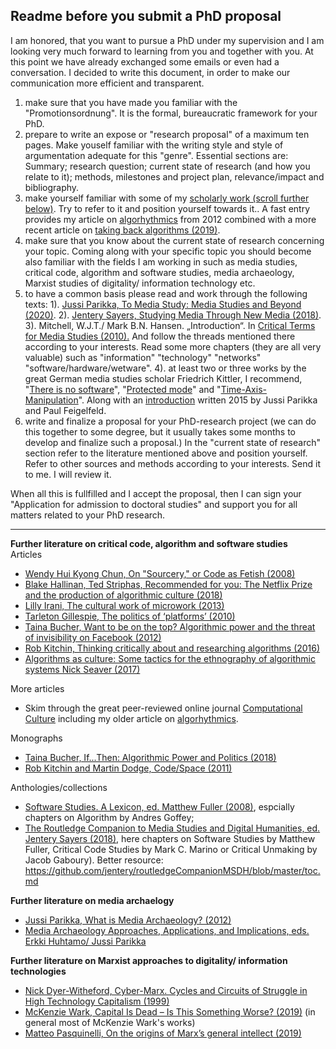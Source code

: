 ## Readme before you submit a PhD proposal

I am honored, that you want to pursue a PhD under my supervision and I am looking very much forward to learning from you and together with you. At this point we have already exchanged some emails or even had a conversation. I decided to write this document, in order to make our communication more efficient and transparent. 

1. make sure that you have made you familiar with the "Promotionsordnung". It is the formal, bureaucratic framework for your PhD. 
2. prepare to write an expose or "research proposal" of a maximum ten pages. Make youself familiar with the writing style and style of argumentation adequate for this "genre". Essential sections are: Summary; research question; current state of research (and how you relate to it); methods, milestones and project plan, relevance/impact and bibliography.   
3. make yourself familiar with some of my [scholarly work (scroll further below)](https://orcid.org/0000-0002-7922-735X). Try to refer to it and position yourself towards it.. A fast entry provides my article on [algorhythmics](http://computationalculture.net/algorhythmics-understanding-micro-temporality-in-computational-cultures/) from 2012 combined with a more recent article on [taking back algorithms (2019)](http://journalcontent.mediatheoryjournal.org/index.php/mt/article/view/89/79).   
4. make sure that you know about the current state of research concerning your topic. Coming along with your specific topic you should become also familiar with the fields I am working in such as media studies, critical code, algorithm and software studies, media archaeology, Marxist studies of digitality/ information technology etc. 
5. to have a common basis please read and work through the following texts: 1). [Jussi Parikka, To Media Study: Media Studies and Beyond (2020)](https://mast-nemla.org/wp-content/uploads/2020/04/MAST_Vol1_No1.pdf). 2). [Jentery Sayers, Studying Media Through New Media (2018)](https://hcommons.org/deposits/objects/hc:19696/datastreams/CONTENT/content). 3). Mitchell, W.J.T./ Mark B.N. Hansen. „Introduction“. In [Critical Terms for Media Studies (2010).](https://www.bibliovault.org/BV.landing.epl?ISBN=9780226532554) And follow the threads mentioned there according to your interests. Read some more chapters (they are all very valuable) such as "information" "technology" "networks" "software/hardware/wetware". 4). at least two or three works by the great German media studies scholar Friedrich Kittler, I recommend, "[There is no software](http://raley.english.ucsb.edu/wp-content/Engl800/Kittler-nosoftware.pdf)", "[Protected mode](https://monoskop.org/images/1/1f/Kittler_Friedrich_1997_Protected_Mode.pdf)" and "[Time-Axis-Manipulation](https://doi.org/10.1215/17432197-3755144)". Along with an [introduction](https://journals.sagepub.com/doi/pdf/10.1177/0263276414567836) written 2015 by Jussi Parikka and Paul Feigelfeld. 
6. write and finalize a proposal for your PhD-research project (we can do this together to some degree, but it usually takes some months to develop and finalize such a proposal.) In the "current state of research" section refer to the literature mentioned above and position yourself. Refer to other sources and methods according to your interests. Send it to me. I will review it. 

When all this is fullfilled and I accept the proposal, then I can sign your "Application for admission to doctoral studies" and support you for all matters related to your PhD research. 


* * *
**Further literature on critical code, algorithm and software studies**\
Articles 
- [Wendy Hui Kyong Chun, On "Sourcery," or Code as Fetish (2008)](https://repository.library.brown.edu/studio/item/bdr:405433/PDF/)
- [Blake Hallinan, Ted Striphas, Recommended for you: The Netflix Prize and the production of algorithmic culture
(2018)](https://doi.org/10.1177/1461444814538646)
- [Lilly Irani, The cultural work of microwork (2013)](https://doi.org/10.1177/1461444813511926)
- [Tarleton Gillespie, The politics of ‘platforms’ (2010)](https://doi.org/10.1177/1461444809342738)
- [Taina Bucher, Want to be on the top? Algorithmic power and the threat of invisibility on Facebook (2012)](https://doi.org/10.1177/1461444812440159)
- [Rob Kitchin, Thinking critically about and researching algorithms (2016)](https://doi.org/10.1080/1369118X.2016.1154087) 
- [Algorithms as culture: Some tactics for the ethnography of algorithmic systems
Nick Seaver (2017)](https://doi.org/10.1177/2053951717738104)

More articles
- Skim through the great peer-reviewed online journal [Computational Culture](http://computationalculture.net/) including my older article on [algorhythmics](http://computationalculture.net/algorhythmics-understanding-micro-temporality-in-computational-cultures/).  

Monographs
- [Taina Bucher, If...Then: Algorithmic Power and Politics (2018)](https://www.oxfordscholarship.com/view/10.1093/oso/9780190493028.001.0001/oso-9780190493028) 
- [Rob Kitchin and Martin Dodge, Code/Space (2011)](https://mitpress.mit.edu/books/codespace) 

Anthologies/collections
- [Software Studies. A Lexicon, ed. Matthew Fuller (2008)](https://mitpress.mit.edu/books/software-studies), espcially chapters on Algorithm by Andres Goffey;  
- [The Routledge Companion to Media Studies and Digital Humanities, ed. Jentery Sayers (2018)](https://www.routledge.com/The-Routledge-Companion-to-Media-Studies-and-Digital-Humanities/Sayers/p/book/9781138844308), here chapters on Software Studies by Matthew Fuller, Critical Code Studies by Mark C. Marino or Critical Unmaking by Jacob Gaboury). Better resource: https://github.com/jentery/routledgeCompanionMSDH/blob/master/toc.md  


**Further literature on media archaelogy**
- [Jussi Parikka, What is Media Archaeology? (2012)](https://politybooks.com/bookdetail/?isbn=9780745650258) 
- [Media Archaeology Approaches, Applications, and Implications, eds. Erkki Huhtamo/ Jussi Parikka](https://www.ucpress.edu/book/9780520262744/media-archaeology)

**Further literature on Marxist approaches to digitality/ information technologies**
- [Nick Dyer-Witheford, Cyber-Marx. Cycles and Circuits of Struggle in High Technology Capitalism (1999)](https://www.press.uillinois.edu/books/catalog/66mwg3pc9780252067952.html)
- [McKenzie Wark, Capital Is Dead – Is This Something Worse? (2019)](https://www.versobooks.com/books/3056-capital-is-dead) (in general most of McKenzie Wark's works)
- [Matteo Pasquinelli, On the origins of Marx’s general intellect
(2019)](https://www.radicalphilosophy.com/wp-content/uploads/2019/12/rp206_pasquinelli.pdf)


